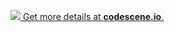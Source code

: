 [![](https://codescene.io/projects/3466/status.svg) Get more details at **codescene.io**.](https://codescene.io/projects/3466/jobs/latest-successful/results)
